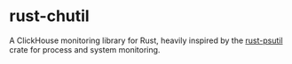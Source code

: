 # rust-chutil

A ClickHouse monitoring library for Rust, heavily inspired by the [rust-psutil] crate for process and system monitoring.

[rust-psutil]: https://github.com/rust-psutil/rust-psutil